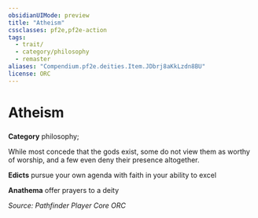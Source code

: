 ```yaml
---
obsidianUIMode: preview
title: "Atheism"
cssclasses: pf2e,pf2e-action
tags:
  - trait/
  - category/philosophy
  - remaster
aliases: "Compendium.pf2e.deities.Item.JDbrj8aKkLzdn8BU"
license: ORC
---
```

# Atheism

### 

**Category** philosophy; 




While most concede that the gods exist, some do not view them as worthy of worship, and a few even deny their presence altogether.

**Edicts** pursue your own agenda with faith in your ability to excel

**Anathema** offer prayers to a deity

*Source: Pathfinder Player Core*
*ORC*